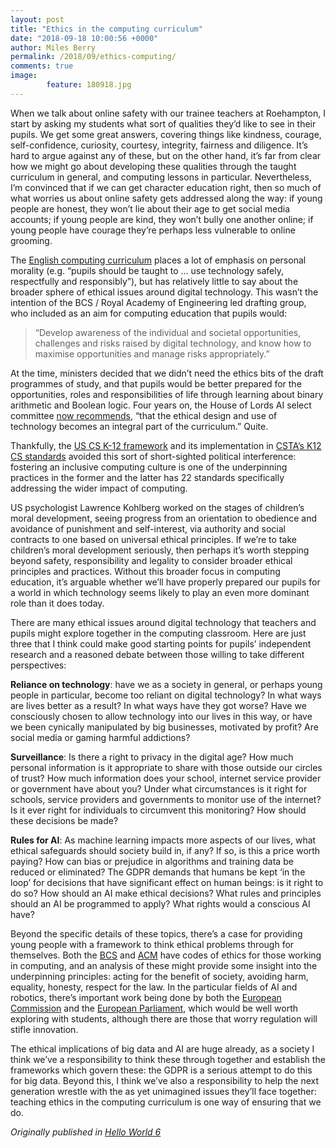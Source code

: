 ```yaml
---
layout: post
title: "Ethics in the computing curriculum"
date: "2018-09-18 10:00:56 +0000"
author: Miles Berry
permalink: /2018/09/ethics-computing/
comments: true
image:
        feature: 180918.jpg
---
```


When we talk about online safety with our trainee teachers at Roehampton, I start by asking my students what sort of qualities they’d like to see in their pupils. We get some great answers, covering things like kindness, courage, self-confidence, curiosity, courtesy, integrity, fairness and diligence. It’s hard to argue against any of these, but on the other hand, it’s far from clear how we might go about developing these qualities through the taught curriculum in general, and computing lessons in particular. Nevertheless, I’m convinced that if we can get character education right, then so much of what worries us about online safety gets addressed along the way: if young people are honest, they won’t lie about their age to get social media accounts; if young people are kind, they won’t bully one another online; if young people have courage they’re perhaps less vulnerable to online grooming.

The [English computing curriculum](https://www.gov.uk/government/publications/national-curriculum-in-england-computing-programmes-of-study/national-curriculum-in-england-computing-programmes-of-study) places a lot of emphasis on personal morality (e.g. “pupils should be taught to … use technology safely, respectfully and responsibly”), but has relatively little to say about the broader sphere of ethical issues around digital technology. This wasn’t the intention of the BCS / Royal Academy of Engineering led drafting group, who included as an aim for computing education that pupils would:

>“Develop awareness of the individual and societal opportunities, challenges and risks raised by digital technology, and know how to maximise opportunities and manage risks appropriately.”

At the time, ministers decided that we didn’t need the ethics bits of the draft programmes of study, and that pupils would be better prepared for the opportunities, roles and responsibilities of life through learning about binary arithmetic and Boolean logic. Four years on, the House of Lords AI select committee [now recommends](https://publications.parliament.uk/pa/ld201719/ldselect/ldai/100/100.pdf), “that the ethical design and use of technology becomes an integral part of the curriculum.” Quite.

Thankfully, the [US CS K-12 framework](https://k12cs.org/) and its implementation in [CSTA’s K12 CS standards](https://www.csteachers.org/general/custom.asp?page=standards) avoided this sort of short-sighted political interference: fostering an inclusive computing culture is one of the underpinning practices in the former and the latter has 22 standards specifically addressing the wider impact of computing.

US psychologist Lawrence Kohlberg worked on the stages of children’s moral development, seeing progress from an orientation to obedience and avoidance of punishment and self-interest, via authority and social contracts to one based on universal ethical principles. If we’re to take children’s moral development seriously, then perhaps it’s worth stepping beyond safety, responsibility and legality to consider broader ethical principles and practices. Without this broader focus in computing education, it’s arguable whether we’ll have properly prepared our pupils for a world in which technology seems likely to play an even more dominant role than it does today.

There are many ethical issues around digital technology that teachers and pupils might explore together in the computing classroom. Here are just three that I think could make good starting points for pupils’ independent research and a reasoned debate between those willing to take different perspectives:

**Reliance on technology**: have we as a society in general, or perhaps young people in particular, become too reliant on digital technology? In what ways are lives better as a result? In what ways have they got worse? Have we consciously chosen to allow technology into our lives in this way, or have we been cynically manipulated by big businesses, motivated by profit? Are social media or gaming harmful addictions?

**Surveillance**: Is there a right to privacy in the digital age? How much personal information is it appropriate to share with those outside our circles of trust? How much information does your school, internet service provider or government have about you? Under what circumstances is it right for schools, service providers and governments to monitor use of the internet? Is it ever right for individuals to circumvent this monitoring? How should these decisions be made?

**Rules for AI**: As machine learning impacts more aspects of our lives, what ethical safeguards should society build in, if any? If so, is this a price worth paying? How can bias or prejudice in algorithms and training data be reduced or eliminated? The GDPR demands that humans be kept ‘in the loop’ for decisions that have significant effect on human beings: is it right to do so? How should an AI make ethical decisions? What rules and principles should an AI be programmed to apply? What rights would a conscious AI have?

Beyond the specific details of these topics, there’s a case for providing young people with a framework to think ethical problems through for themselves. Both the [BCS](https://www.bcs.org/upload/pdf/conduct.pdf) and [ACM](https://www.acm.org/code-of-ethics) have codes of ethics for those working in computing, and an analysis of these might provide some insight into the underpinning principles: acting for the benefit of society, avoiding harm, equality, honesty, respect for the law. In the particular fields of AI and robotics, there’s important work being done by both the [European Commission](http://ec.europa.eu/research/ege/pdf/ege_ai_statement_2018.pdf) and the [European Parliament](http://www.europarl.europa.eu/RegData/etudes/STUD/2016/571379/IPOL_STU(2016)571379_EN.pdf), which would be well worth exploring with students, although there are those that worry regulation will stifle innovation.

The ethical implications of big data and AI are huge already, as a society I think we’ve a responsibility to think these through together and establish the frameworks which govern these: the GDPR is a serious attempt to do this for big data. Beyond this, I think we’ve also a responsibility to help the next generation wrestle with the as yet unimagined issues they’ll face together: teaching ethics in the computing curriculum is one way of ensuring that we do.


*Originally published in [Hello World 6](https://helloworld.raspberrypi.org/issues/6)*
